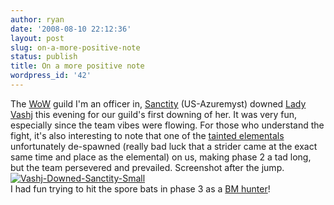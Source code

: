 ```yaml
---
author: ryan
date: '2008-08-10 22:12:36'
layout: post
slug: on-a-more-positive-note
status: publish
title: On a more positive note
wordpress_id: '42'
---
```


The [WoW](http://www.worldofwarcraft.com/ "WorldofWarcraft.com") guild
I'm an officer in,
[Sanctity](http://sanctityguild.com/ "Sanctity Guild - A Azuremyst World of Warcraft Guild")
(US-Azuremyst) downed [Lady
Vashj](http://www.wowhead.com/?npc=21212 "Lady Vashj - NPC - World of Warcraft")
this evening for our guild's first downing of her. It was very fun,
especially since the team vibes were flowing. For those who understand
the fight, it's also interesting to note that one of the [tainted
elementals](http://www.wowwiki.com/Lady_Vashj_(tactics) "Lady Vashj (tactics) - WoWWiki - Your guide to the World of Warcraft")
unfortunately de-spawned (really bad luck that a strider came at the
exact same time and place as the elemental) on us, making phase 2 a tad
long, but the team persevered and prevailed. Screenshot after the jump.
[![Vashj-Downed-Sanctity-Small](http://sharp-eyed.org/wp-content/uploads/2008/08/vashj-downed-sanctity-small.png)](http://sharp-eyed.org/wp-content/uploads/2008/08/vashj-downed-sanctity.png "click for full size image")
\
I had fun trying to hit the spore bats in phase 3 as a [BM
hunter](http://www.wowarmory.com/character-sheet.xml?r=Azuremyst&n=Ryagas "The World of Warcraft Armory")!

